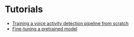 # Tutorials

* [Training a voice activity detection pipeline from scratch](voice_activity_detection.ipynb)
* [Fine-tuning a pretrained model](fine_tuning.ipynb)
